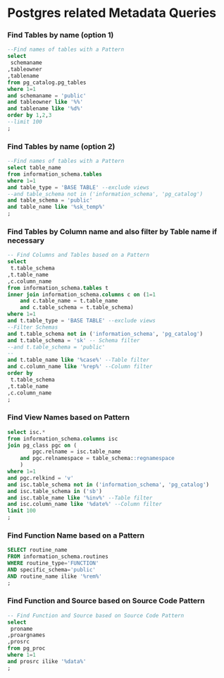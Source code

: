# Postgres related Metadata Queries

### Find Tables by name (option 1)
```sql
--Find names of tables with a Pattern
select
 schemaname
,tableowner
,tablename 
from pg_catalog.pg_tables 
where 1=1
and schemaname = 'public'
and tableowner like '%%'
and tablename like '%d%'
order by 1,2,3
--limit 100
;
```

### Find Tables by name (option 2)
```sql
--Find names of tables with a Pattern
select table_name
from information_schema.tables
where 1=1
and table_type = 'BASE TABLE' --exclude views
--and table_schema not in ('information_schema', 'pg_catalog')
and table_schema = 'public'
and table_name like '%sk_temp%'
;
```
### Find Tables by Column name and also filter by Table name if necessary
```sql
-- Find Columns and Tables based on a Pattern
select 
 t.table_schema
,t.table_name
,c.column_name
from information_schema.tables t
inner join information_schema.columns c on (1=1
    and c.table_name = t.table_name 
    and c.table_schema = t.table_schema)
where 1=1
and t.table_type = 'BASE TABLE' --exclude views
--Filter Schemas
and t.table_schema not in ('information_schema', 'pg_catalog')
and t.table_schema = 'sk' -- Schema filter
--and t.table_schema = 'public'
--
and t.table_name like '%case%' --Table filter
and c.column_name like '%rep%' --Column filter
order by 
 t.table_schema
,t.table_name
,c.column_name
;

```

### Find View Names based on Pattern
```sql
select isc.*
from information_schema.columns isc
join pg_class pgc on (
        pgc.relname = isc.table_name
    and pgc.relnamespace = table_schema::regnamespace
    )
where 1=1 
and pgc.relkind = 'v'
and isc.table_schema not in ('information_schema', 'pg_catalog')
and isc.table_schema in ('sb')
and isc.table_name like '%inv%' --Table filter
and isc.column_name like '%date%' --Column filter
limit 100
;
```

### Find Function Name based on a Pattern
```sql
SELECT routine_name 
FROM information_schema.routines 
WHERE routine_type='FUNCTION' 
AND specific_schema='public' 
AND routine_name ilike '%rem%'
;
```

### Find Function and Source based on Source Code Pattern
```sql
-- Find Function and Source based on Source Code Pattern
select 
 proname
,proargnames
,prosrc
from pg_proc
where 1=1 
and prosrc ilike '%data%'
;
```
